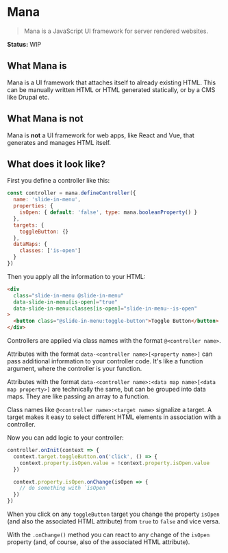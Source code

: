 # Mana

> Mana is a JavaScript UI framework for server rendered websites.

**Status:** WIP

## What Mana is

Mana is a UI framework that attaches itself to already existing HTML. This can be manually written HTML or HTML generated statically, or by a CMS like Drupal etc.

## What Mana is **not**

Mana is **not** a UI framework for web apps, like React and Vue, that generates and manages HTML itself.

## What does it look like?

First you define a controller like this:

~~~ js
const controller = mana.defineController({
  name: 'slide-in-menu',
  properties: {
    isOpen: { default: 'false', type: mana.booleanProperty() }
  },
  targets: {
    toggleButton: {}
  },
  dataMaps: {
    classes: ['is-open']
  }
})
~~~

Then you apply all the information to your HTML:

~~~ html
<div
  class="slide-in-menu @slide-in-menu"
  data-slide-in-menu[is-open]="true"
  data-slide-in-menu:classes[is-open]="slide-in-menu--is-open"
>
  <button class="@slide-in-menu:toggle-button">Toggle Button</button>
</div>
~~~

Controllers are applied via class names with the format `@<controller name>`.

Attributes with the format `data-<controller name>[<property name>]` can pass additional information to your controller code. It's like a function argument, where the controller is your function.

Attributes with the format `data-<controller name>:<data map name>[<data map property>]` are technically the same, but can be grouped into data maps. They are like passing an array to a function.

Class names like `@<controller name>:<target name>` signalize a target. A target makes it easy to select different HTML elements in association with a controller.

Now you can add logic to your controller:

~~~ js
controller.onInit(context => {
  context.target.toggleButton.on('click', () => {
    context.property.isOpen.value = !context.property.isOpen.value
  })

  context.property.isOpen.onChange(isOpen => {
    // do something with `isOpen`
  })
})
~~~

When you click on any `toggleButton` target you change the property `isOpen` (and also the associated HTML attribute) from `true` to `false` and vice versa.

With the `.onChange()` method you can react to any change of the `isOpen` property (and, of course, also of the associated HTML attribute).